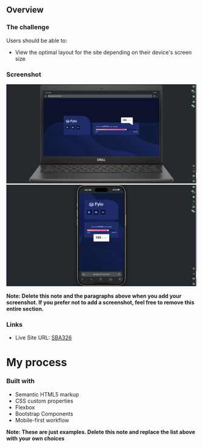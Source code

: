 ## Overview

### The challenge

Users should be able to:

- View the optimal layout for the site depending on their device's screen size

### Screenshot

![Desktop](Desktop-SBA326.png)
![Mobile](Mobile-SAB326.png)


**Note: Delete this note and the paragraphs above when you add your screenshot. If you prefer not to add a screenshot, feel free to remove this entire section.**

### Links

- Live Site URL: [SBA326](https://webdesign-multimedia.github.io/SBA326/)

# My process

### Built with

- Semantic HTML5 markup
- CSS custom properties
- Flexbox
- Bootstrap Components
- Mobile-first workflow


**Note: These are just examples. Delete this note and replace the list above with your own choices**

